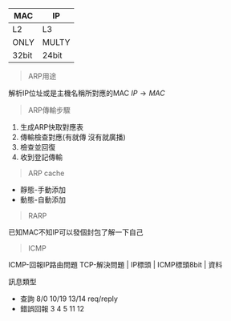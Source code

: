 | MAC   | IP    |
| ----- | ----- |
| L2    | L3    |
| ONLY  | MULTY |
| 32bit | 24bit |

>ARP用途

解析IP位址或是主機名稱所對應的MAC
$IP\rightarrow MAC$

>ARP傳輸步驟

1. 生成ARP快取對應表
2. 傳輸檢查對應(有就傳 沒有就廣播)
3. 檢查並回復
4. 收到登記傳輸

>ARP cache

- 靜態-手動添加
- 動態-自動添加
>RARP

已知MAC不知IP可以發個封包了解一下自己

>ICMP

ICMP-回報IP路由問題
TCP-解決問題
| IP標頭 | ICMP標頭8bit | 資料

訊息類型
- 查詢 8/0 10/19 13/14 req/reply
- 錯誤回報 3 4 5 11 12
